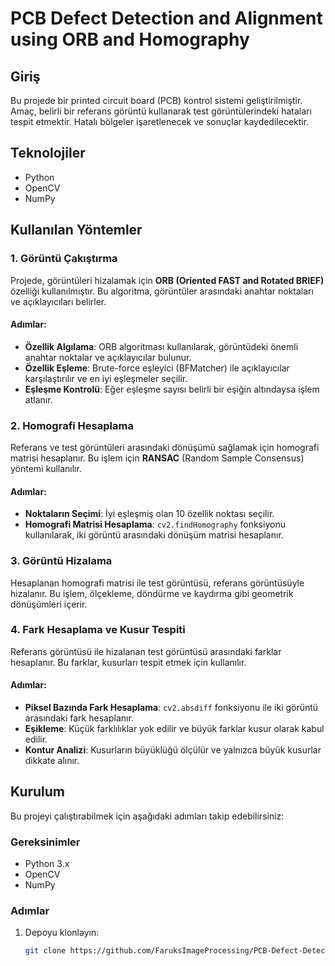 # PCB Defect Detection and Alignment using ORB and Homography

## Giriş
Bu projede bir printed circuit board (PCB) kontrol sistemi geliştirilmiştir. Amaç, belirli bir referans görüntü kullanarak test görüntülerindeki hataları tespit etmektir. Hatalı bölgeler işaretlenecek ve sonuçlar kaydedilecektir.

## Teknolojiler
- Python
- OpenCV
- NumPy

## Kullanılan Yöntemler

### 1. Görüntü Çakıştırma
Projede, görüntüleri hizalamak için **ORB (Oriented FAST and Rotated BRIEF)** özelliği kullanılmıştır. Bu algoritma, görüntüler arasındaki anahtar noktaları ve açıklayıcıları belirler.

#### Adımlar:
- **Özellik Algılama**: ORB algoritması kullanılarak, görüntüdeki önemli anahtar noktalar ve açıklayıcılar bulunur.
- **Özellik Eşleme**: Brute-force eşleyici (BFMatcher) ile açıklayıcılar karşılaştırılır ve en iyi eşleşmeler seçilir.
- **Eşleşme Kontrolü**: Eğer eşleşme sayısı belirli bir eşiğin altındaysa işlem atlanır.

### 2. Homografi Hesaplama
Referans ve test görüntüleri arasındaki dönüşümü sağlamak için homografi matrisi hesaplanır. Bu işlem için **RANSAC** (Random Sample Consensus) yöntemi kullanılır.

#### Adımlar:
- **Noktaların Seçimi**: İyi eşleşmiş olan 10 özellik noktası seçilir.
- **Homografi Matrisi Hesaplama**: `cv2.findHomography` fonksiyonu kullanılarak, iki görüntü arasındaki dönüşüm matrisi hesaplanır.

### 3. Görüntü Hizalama
Hesaplanan homografi matrisi ile test görüntüsü, referans görüntüsüyle hizalanır. Bu işlem, ölçekleme, döndürme ve kaydırma gibi geometrik dönüşümleri içerir.

### 4. Fark Hesaplama ve Kusur Tespiti
Referans görüntüsü ile hizalanan test görüntüsü arasındaki farklar hesaplanır. Bu farklar, kusurları tespit etmek için kullanılır.

#### Adımlar:
- **Piksel Bazında Fark Hesaplama**: `cv2.absdiff` fonksiyonu ile iki görüntü arasındaki fark hesaplanır.
- **Eşikleme**: Küçük farklılıklar yok edilir ve büyük farklar kusur olarak kabul edilir.
- **Kontur Analizi**: Kusurların büyüklüğü ölçülür ve yalnızca büyük kusurlar dikkate alınır.

## Kurulum
Bu projeyi çalıştırabilmek için aşağıdaki adımları takip edebilirsiniz:

### Gereksinimler
- Python 3.x
- OpenCV
- NumPy

### Adımlar
1. Depoyu klonlayın:
   ```bash
   git clone https://github.com/FaruksImageProcessing/PCB-Defect-Detection-and-Alignment-using-ORB-and-Homography.git
